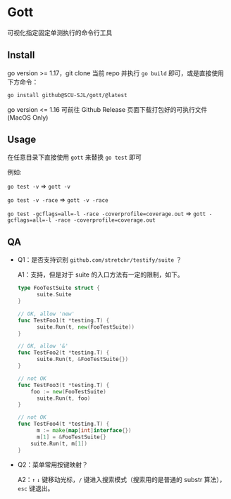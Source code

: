 # Gott

可视化指定固定单测执行的命令行工具

## Install

go version >= 1.17，git clone 当前 repo 并执行 `go build` 即可，或是直接使用下方命令：

```sh
go install github@SCU-SJL/gott/@latest
```

go version <= 1.16 可前往 Github Release 页面下载打包好的可执行文件(MacOS Only)

## Usage

在任意目录下直接使用 `gott` 来替换 `go test` 即可

例如:

`go test -v` => `gott -v`

`go test -v -race` => `gott -v -race`

`go test -gcflags=all=-l -race -coverprofile=coverage.out` => `gott -gcflags=all=-l -race -coverprofile=coverage.out`

## QA

- Q1：是否支持识别 `github.com/stretchr/testify/suite` ？

  A1：支持，但是对于 suite 的入口方法有一定的限制，如下。

  ```go
  type FooTestSuite struct {
  		suite.Suite
  }
  
  // OK, allow 'new'
  func TestFoo1(t *testing.T) {
    	suite.Run(t, new(FooTestSuite)) 
  }
  
  // OK, allow '&'
  func TestFoo2(t *testing.T) {
    	suite.Run(t, &FooTestSuite{})
  }
  
  // not OK
  func TestFoo3(t *testing.T) {
  	  foo := new(FooTestSuite)
    	suite.Run(t, foo)
  }
  
  // not OK
  func TestFoo4(t *testing.T) {
    	m := make(map[int]interface{})
    	m[1] = &FooTestSuite{}
  	  suite.Run(t, m[1])
  }
  ```

  

- Q2：菜单常用按键映射？

  A2：`↑` `↓` 键移动光标，`/` 键进入搜索模式（搜索用的是普通的 substr 算法），`esc` 键退出。

